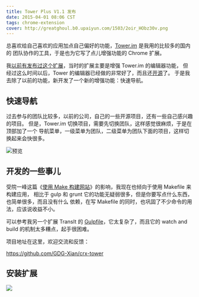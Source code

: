 ```yaml
---
title: Tower Plus V1.1 发布
date: 2015-04-01 08:06 CST
tags: chrome-extension
cover: http://greatghoul.b0.upaiyun.com/1503/2oir_HObz30v.png
---
```


总喜欢给自己喜欢的应用加点自己偏好的功能，[Tower.im][1] 是我用的比较多的国内的
团队协作的工具，于是也为它写了点儿增强功能的 Chrome 扩展。

我[以前有发布过这个扩展][2]，当时的扩展主要是增强 Tower.im 的编辑器功能，
但经过这么时间以后，Tower 的编辑器已经做的非常好了，而且还[开源][3]了。
于是我去除了以前的功能，新开发了一个新的增强功能：快速导航。

## 快速导航

过去参与的团队比较多，以前的公司，自己的一些开源项目，还有一些自己感兴趣的项目。
但是，Tower.im 切换项目，需要先切换团队，这样感觉很麻烦，于是在顶部加了一个
导航菜单，一级菜单为团队，二级菜单为团队下面的项目，这样切换起来会快很多。

![预览](http://greatghoul.b0.upaiyun.com/1503/2oir_HObz30v.png)

## 开发的一些事儿

受院一峰这篇《[使用 Make 构建网站][4]》的影响，我现在也倾向于使用 Makefile 来构建应用，
相比于 gulp 和 grunt 它的功能无疑弱很多，但是你要写点什么东西，也简单很多，而且没有什么
依赖，在写 Makefile 的同时，也巩固了不少命令的用法，应该说收益不小。

可以参考我另一个扩展 TransIt 的 [Gulpfile][5]，它太复杂了，而且它的 watch and build
的机制太多糟点，起手很困难。

项目地址在这里，欢迎交流和反馈：

https://github.com/GDG-Xian/crx-tower

## 安装扩展

<a href="https://chrome.google.com/webstore/detail/twoerim-plus/dfhmgoomjkcdlfclkpjpmhjgpdakijke"><img src="https://camo.githubusercontent.com/334b4f665751356b1f4afb758f8ddde55b9c71b8/68747470733a2f2f7261772e6769746875622e636f6d2f476f6f676c654368726f6d652f6368726f6d652d6170702d73616d706c65732f6d61737465722f74727969746e6f77627574746f6e5f736d616c6c2e706e67" border="0" style="max-width:100%;"></a>

[1]: https://tower.im
[2]: http://g2w.dev:4567/2014/02/rlease-crx-tower-1-0/
[3]: http://simditor.tower.im/
[4]: http://www.ruanyifeng.com/blog/2015/03/build-website-with-make.html
[5]: https://github.com/GDG-Xian/crx-transit/blob/master/Gulpfile.js
